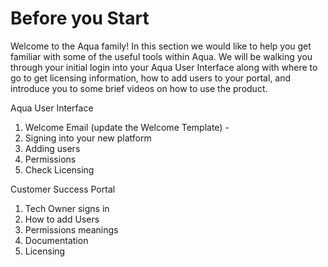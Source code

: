 # Before you Start

Welcome to the Aqua family! In this section we would like to help you get familiar with some of the useful tools within Aqua. We will be walking you through your initial login into your Aqua User Interface along with where to go to get licensing information, how to add users to your portal, and introduce you to some brief videos on how to use the product. 

Aqua User Interface
1.	Welcome Email (update the Welcome Template) - 
2.	Signing into your new platform
3.	Adding users
4.	Permissions
5.	Check Licensing

Customer Success Portal
1.	Tech Owner signs in
2.	How to add Users
3.	Permissions meanings
4.	Documentation
5.	Licensing
